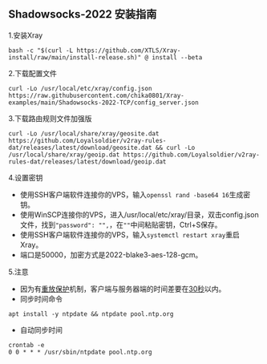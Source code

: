 ## Shadowsocks-2022 安装指南

1.安装Xray

```
bash -c "$(curl -L https://github.com/XTLS/Xray-install/raw/main/install-release.sh)" @ install --beta
```

2.下载配置文件

```
curl -Lo /usr/local/etc/xray/config.json https://raw.githubusercontent.com/chika0801/Xray-examples/main/Shadowsocks-2022-TCP/config_server.json
```

3.下载路由规则文件加强版

```
curl -Lo /usr/local/share/xray/geosite.dat https://github.com/Loyalsoldier/v2ray-rules-dat/releases/latest/download/geosite.dat && curl -Lo /usr/local/share/xray/geoip.dat https://github.com/Loyalsoldier/v2ray-rules-dat/releases/latest/download/geoip.dat
```

4.设置密钥
- 使用SSH客户端软件连接你的VPS，输入`openssl rand -base64 16`生成密钥。
- 使用WinSCP连接你的VPS，进入/usr/local/etc/xray/目录，双击config.json文件，找到`"password": "",`，在`""`中间粘贴密钥，Ctrl+S保存。
- 使用SSH客户端软件连接你的VPS，输入`systemctl restart xray`重启Xray。
- 端口是50000，加密方式是2022-blake3-aes-128-gcm。

5.注意
- 因为有[重放保护](https://github.com/Shadowsocks-NET/shadowsocks-specs/blob/main/2022-1-shadowsocks-2022-edition.md#314-replay-protection)机制，客户端与服务器端的时间差要在[30秒](https://github.com/Shadowsocks-NET/shadowsocks-specs/blob/main/2022-1-shadowsocks-2022-edition.md#313-header)以内。
- 同步时间命令
```
apt install -y ntpdate && ntpdate pool.ntp.org
```
- 自动同步时间
```
crontab -e
0 0 * * * /usr/sbin/ntpdate pool.ntp.org
```
